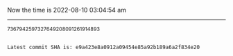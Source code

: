 Now the time is 2022-08-10 03:04:54 am

---

<small>7367942597327649208091261914893</small>

```txt

Latest commit SHA is: e9a423e8a0912a09454e85a92b189a6a2f834e20
```
